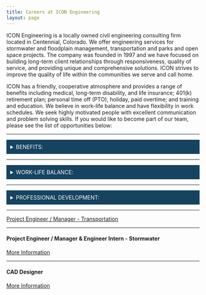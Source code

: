 ```yaml
---
title: Careers at ICON Engineering
layout: page
---
```


ICON Engineering is a locally owned civil engineering consulting firm located in Centennial, Colorado. We offer engineering services for stormwater and floodplain management, transportation and parks and open space projects. The company was founded in 1997 and we have focused on building long-term client relationships through responsiveness, quality of service, and providing unique and comprehensive solutions. ICON strives to improve the quality of life within the communities we serve and call home.

ICON has a friendly, cooperative atmosphere and provides a range of benefits including medical, long-term disability, and life insurance; 401(k) retirement plan; personal time off (PTO), holiday, paid overtime; and training and education. We believe in work-life balance and have flexibility in work schedules. We seek highly motivated people with excellent communication and problem solving skills.  If you would like to become part of our team, please see the list of opportunities below:

<hr>


<div style="background-color:#154360;color:#FDFEFE;padding:10px;">
  <details>
  <summary style="color:#FDFEFE; font-style:bold;">BENEFITS:</summary>

  The benefit of working for a growing firm with 30+ employees is the opportunity to make a difference, work on a variety of projects, affect company culture, and implement positive change. Our rewards package includes a competitive salary with professional/career growth opportunities, medical/dental/vision/life/disability insurance, 8 paid holidays, accruing PTO, 401(k), performance-based bonuses, and fees paid for professional society participation.

  </details>
</div>

<hr>


<div style="background-color:#154360;color:#FDFEFE;padding:10px;">
  <details>
  <summary style="color:#FDFEFE; font-style:bold;">WORK-LIFE BALANCE:</summary>

  With ICON’s flex-time work environment, we work 4.5 days a week (four 9-hour days and a half day on Friday). You also have the option to work two of those days from a home office. At ICON, you will enjoy interacting with good people, collaborate in engaging design conversations, socialize at various company sponsored and social events (including happy hours, bowling, chili cook-off, super bowl squares, holiday parties, and season tickets to Rockies games), become involved with internal committees, and it’s important to us that you work toward achieving your personal and career goals.

  </details>
</div>

<hr>


 <div style="background-color:#154360;color:#FDFEFE;padding:10px;">
   <details>
   <summary style="color:#FDFEFE; font-style:bold;">PROFESSIONAL DEVELOPMENT:</summary>

   To help our staff stay current in our industry, we provide monthly “lunch and learn” sessions in the office to provide staff the opportunity to do exactly that: have lunch together and learn something new! We also pay for membership dues to professional organizations and attendance at professional conferences/seminars.

   </details>
 </div>

<hr>


<a href="/careers/JobPost_test"> Project Engineer / Manager - Transportation</a>


<hr>


#### Project Engineer /  Manager & Engineer Intern - Stormwater
<td><a href="https://iconeng.s3-us-west-2.amazonaws.com/pdfs/Careers/PE_EI_Stormwater_FINAL_2020.pdf" > More Information </a></td>

<hr>


#### CAD Designer
<td><a href="https://iconeng.s3-us-west-2.amazonaws.com/pdfs/Careers/CAD_FINAL_2020.pdf" > More Information </a></td>
